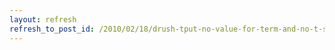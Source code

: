 ```yaml
---
layout: refresh
refresh_to_post_id: /2010/02/18/drush-tput-no-value-for-term-and-no-t-specified
---
```

